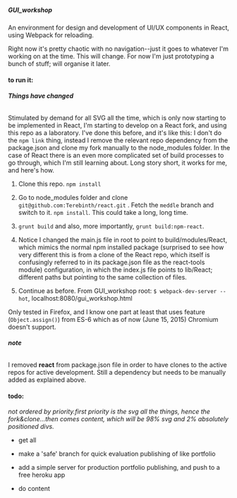 


##### GUI_workshop

An environment for design and development of UI/UX components in React, using Webpack for reloading.

Right now it's pretty chaotic with no navigation--just it goes to whatever I'm working  on at the time.  This will change.  For now I'm just prototyping a bunch of stuff; will organise it later.

#### to run it:

###### **Things have changed**

Stimulated by demand for all SVG all the time, which is only now starting to be implemented in React, I'm starting to develop on a React fork, and using this repo as a laboratory.  I've done this before, and it's like this: I don't do the `npm link` thing, instead I remove the relevant repo dependency from the package.json and clone my fork manually to the node_modules folder.  In the case of React there is an even more complicated set of build processes to go through, which I'm still learning about.  Long story short, it works for me, and here's how.

1. Clone this repo.  `npm install`

2. Go to node_modules folder and clone 
`git@github.com:Terebinth/react.git` . Fetch the `meddle` branch and switch to it.  `npm install`.  This could take a long, long time.  

3. `grunt build` and also, more importantly, `grunt build:npm-react`.

4. Notice I changed the main.js file in root to point to build/modules/React, which mimics the normal npm installed package (surprised to see how very different this is from a clone of the React repo, which itself is confusingly referred to in its package.json file as the react-tools module) configuration, in which the index.js file points to lib/React; different paths but pointing to the same collection of files.

5. Continue as before.  From GUI_workshop root:
`$ webpack-dev-server --hot`, localhost:8080/gui_workshop.html

Only tested in Firefox, and I know one part at least that uses feature (`Object.assign()`) from ES-6 which as of now (June 15, 2015) Chromium doesn't support.


###### **note**

I removed **react** from package.json file in order to have clones to the active repos for active development.  Still a dependency but needs to be manually added as explained above.


#### todo:
_not ordered by priority.first priority is the svg all the things, hence the fork&clone...then comes content, which will be 98% svg and 2% absolutely positioned divs._

- get all 

- make a 'safe' branch for quick evaluation publishing of like portfolio

- add a simple server for production portfolio publishing, and push to a free heroku app

- do content
